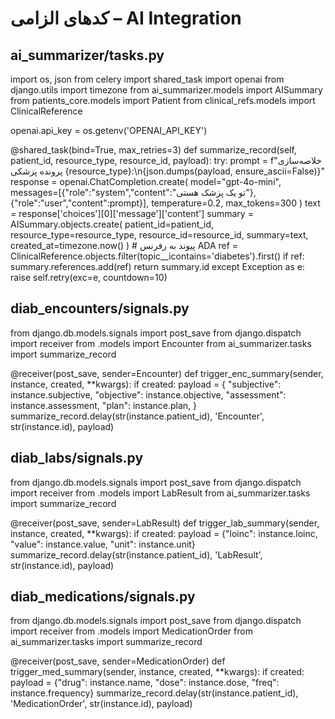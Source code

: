 # کدهای الزامی – AI Integration

## ai_summarizer/tasks.py
import os, json
from celery import shared_task
import openai
from django.utils import timezone
from ai_summarizer.models import AISummary
from patients_core.models import Patient
from clinical_refs.models import ClinicalReference

openai.api_key = os.getenv('OPENAI_API_KEY')

@shared_task(bind=True, max_retries=3)
def summarize_record(self, patient_id, resource_type, resource_id, payload):
    try:
        prompt = f"خلاصه‌سازی پرونده پزشکی {resource_type}:\n{json.dumps(payload, ensure_ascii=False)}"
        response = openai.ChatCompletion.create(
            model="gpt-4o-mini",
            messages=[{"role":"system","content":"تو یک پزشک هستی"},{"role":"user","content":prompt}],
            temperature=0.2,
            max_tokens=300
        )
        text = response['choices'][0]['message']['content']
        summary = AISummary.objects.create(
            patient_id=patient_id,
            resource_type=resource_type,
            resource_id=resource_id,
            summary=text,
            created_at=timezone.now()
        )
        # پیوند به رفرنس ADA
        ref = ClinicalReference.objects.filter(topic__icontains='diabetes').first()
        if ref:
            summary.references.add(ref)
        return summary.id
    except Exception as e:
        raise self.retry(exc=e, countdown=10)

## diab_encounters/signals.py
from django.db.models.signals import post_save
from django.dispatch import receiver
from .models import Encounter
from ai_summarizer.tasks import summarize_record

@receiver(post_save, sender=Encounter)
def trigger_enc_summary(sender, instance, created, **kwargs):
    if created:
        payload = {
            "subjective": instance.subjective,
            "objective": instance.objective,
            "assessment": instance.assessment,
            "plan": instance.plan,
        }
        summarize_record.delay(str(instance.patient_id), 'Encounter', str(instance.id), payload)

## diab_labs/signals.py
from django.db.models.signals import post_save
from django.dispatch import receiver
from .models import LabResult
from ai_summarizer.tasks import summarize_record

@receiver(post_save, sender=LabResult)
def trigger_lab_summary(sender, instance, created, **kwargs):
    if created:
        payload = {"loinc": instance.loinc, "value": instance.value, "unit": instance.unit}
        summarize_record.delay(str(instance.patient_id), 'LabResult', str(instance.id), payload)

## diab_medications/signals.py
from django.db.models.signals import post_save
from django.dispatch import receiver
from .models import MedicationOrder
from ai_summarizer.tasks import summarize_record

@receiver(post_save, sender=MedicationOrder)
def trigger_med_summary(sender, instance, created, **kwargs):
    if created:
        payload = {"drug": instance.name, "dose": instance.dose, "freq": instance.frequency}
        summarize_record.delay(str(instance.patient_id), 'MedicationOrder', str(instance.id), payload)